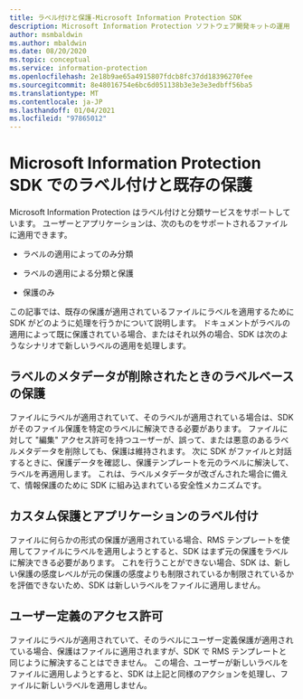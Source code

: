 ```yaml
---
title: ラベル付けと保護-Microsoft Information Protection SDK
description: Microsoft Information Protection ソフトウェア開発キットの運用
author: msmbaldwin
ms.author: mbaldwin
ms.date: 08/20/2020
ms.topic: conceptual
ms.service: information-protection
ms.openlocfilehash: 2e18b9ae65a4915807fdcb8fc37dd18396270fee
ms.sourcegitcommit: 8e48016754e6bc6d051138b3e3e3e3edbff56ba5
ms.translationtype: MT
ms.contentlocale: ja-JP
ms.lasthandoff: 01/04/2021
ms.locfileid: "97865012"
---
```

# <a name="labeling-and-pre-existing-protection-in-microsoft-information-protection-sdk"></a>Microsoft Information Protection SDK でのラベル付けと既存の保護

Microsoft Information Protection はラベル付けと分類サービスをサポートしています。 ユーザーとアプリケーションは、次のものをサポートされるファイルに適用できます。

- ラベルの適用によってのみ分類

- ラベルの適用による分類と保護

- 保護のみ

この記事では、既存の保護が適用されているファイルにラベルを適用するために SDK がどのように処理を行うかについて説明します。 ドキュメントがラベルの適用によって既に保護されている場合、またはそれ以外の場合、SDK は次のようなシナリオで新しいラベルの適用を処理します。

## <a name="label-based-protection-when-label-metadata-has-been-stripped"></a>ラベルのメタデータが削除されたときのラベルベースの保護

ファイルにラベルが適用されていて、そのラベルが適用されている場合は、SDK がそのファイル保護を特定のラベルに解決できる必要があります。 ファイルに対して "編集" アクセス許可を持つユーザーが、誤って、または悪意のあるラベルメタデータを削除しても、保護は維持されます。 次に SDK がファイルと対話するときに、保護データを確認し、保護テンプレートを元のラベルに解決して、ラベルを再適用します。 これは、ラベルメタデータが改ざんされた場合に備えて、情報保護のために SDK に組み込まれている安全性メカニズムです。

## <a name="custom-protection-and-label-applications"></a>カスタム保護とアプリケーションのラベル付け

ファイルに何らかの形式の保護が適用されている場合、RMS テンプレートを使用してファイルにラベルを適用しようとすると、SDK はまず元の保護をラベルに解決できる必要があります。 これを行うことができない場合、SDK は、新しい保護の感度レベルが元の保護の感度よりも制限されているか制限されているかを評価できないため、SDK は新しいラベルをファイルに適用しません。

## <a name="user-defined-permissions"></a>ユーザー定義のアクセス許可

ファイルにラベルが適用されていて、そのラベルにユーザー定義保護が適用されている場合、保護はファイルに適用されますが、SDK で RMS テンプレートと同じように解決することはできません。 この場合、ユーザーが新しいラベルをファイルに適用しようとすると、SDK は上記と同様のアクションを処理し、ファイルに新しいラベルを適用しません。
